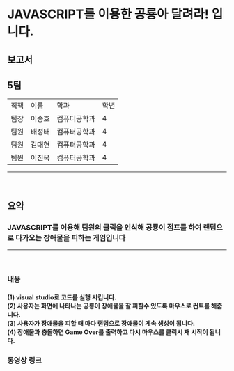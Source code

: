 # JAVASCRIPT를 이용한 공룡아 달려라! 입니다.

<h2>보고서</h2>
<table>
  <h2>5팀</h2>
  <tr>
    <td>
      직책
    </td>
    <td>
      이름
    </td>
    <td>
      학과
    </td>
    <td>
      학년
    </td>

  </tr>
  
  <tr>
    <td>
      팀장
    </td>
    <td>
      이승호
    </td>
    <td>
      컴퓨터공학과
    </td>
    <td>
      4
    </td>
  </tr>
  
  <tr>
    <td>
      팀원
    </td>
    <td>
      배정태
    </td>
    <td>
      컴퓨터공학과
    </td>
    <td>
      4
    </td>
  </tr>
  

   <tr>
    <td>
      팀원
    </td>
    <td>
      김대현
    </td>
    <td>
      컴퓨터공학과
    </td>
    <td>
      4
    </td>
  </tr>
  
   <tr>
    <td>
      팀원
    </td>
    <td>
      이진욱
    </td>
    <td>
      컴퓨터공학과
    </td>
    <td>
      4
    </td>
  </tr>
  
  
</table>
<hr>
<br>
<h2>요약</h2> 

<h3>
JAVASCRIPT를 이용해 팀원의 클릭을 인식해 공룡이 점프를 하여 랜덤으로 다가오는 장애물을 피하는 게임입니다
</h3>
<hr>
<br>
<div>
  <h3>내용</h3>
  <h4>
    (1) visual studio로 코드를 실행 시킵니다.<br>
    (2) 사용자는 화면에 나타나는 공룡이 장애물을 잘 피할수 있도록 마우스로 컨트롤 해줍니다.<br>
    (3) 사용자가 장애물을 피할 때 마다 랜덤으로 장애물이 계속 생성이 됩니다.<br>
    (4) 장애물과 충돌하면 Game Over를 출력하고 다시 마우스를 클릭시 재 시작이 됩니다.<br>
  </h4>
</div>

<div>
  <h3>동영상 링크</h3>
  <h4>
   
  </h4>
</div>




